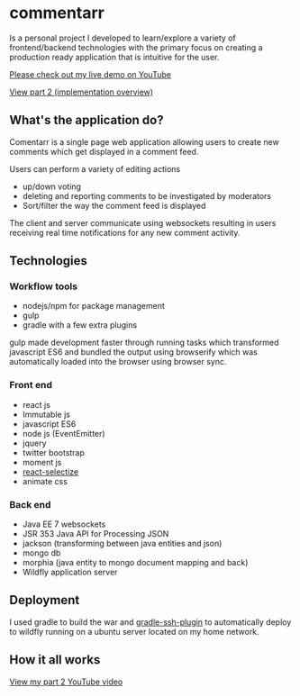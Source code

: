 # commentarr
Is a personal project I developed to learn/explore a variety of frontend/backend technologies with the primary focus on creating a production ready application that is intuitive for the user.

[Please check out my live demo on YouTube](https://www.youtube.com/watch?v=M-Rp_Aa4aSA&list=PLhdEaT6EIivpelbIn9ePcGxBykXnvmzGl&index=2)

[View part 2 (implementation overview)](https://www.youtube.com/watch?v=QRV2GdkV-tk&index=1&list=PLhdEaT6EIivpelbIn9ePcGxBykXnvmzGl)


## What's the application do?
Comentarr is a single page web application allowing users to create new comments which get displayed in a comment feed.

Users can perform a variety of editing actions 
 * up/down voting 
 * deleting and reporting comments to be investigated by moderators 
 * Sort/filter the way the comment feed is displayed

The client and server communicate using websockets resulting in users receiving real time notifications for any new comment activity.

## Technologies 

### Workflow tools
- nodejs/npm for package management
- gulp
- gradle with a few extra plugins

gulp made development faster through running tasks which transformed javascript ES6 and bundled the output using browserify which was automatically loaded into the browser using browser sync. 

### Front end
* react js
* Immutable js
* javascript ES6
* node js (EventEmitter)
* jquery
* twitter bootstrap
* moment js
* [react-selectize](https://github.com/furqanZafar/react-selectize)
* animate css

### Back end
* Java EE 7 websockets		  
* JSR 353 Java API for Processing JSON		
* jackson (transforming between java entities and json)		
* mongo db		   
* morphia (java entity to mongo document mapping and back) 		
* Wildfly application server

## Deployment
I used gradle to build the war and [gradle-ssh-plugin](https://gradle-ssh-plugin.github.io/) to automatically deploy to wildfly running on a ubuntu server located on my home network. 

## How it all works
[View my part 2 YouTube video](https://github.com/furqanZafar/react-selectize)

  
